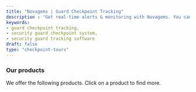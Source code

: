 ```yaml
---
title: "Novagems | Guard Checkpoint Tracking"
description : "Get real-time alerts & monitoring with Novagems. You can monitor patrols, collect and analyze information in real-time to improve your business efficiency."
keywords:
- guard checkpoint tracking, 
- security guard checkpoint system, 
- security guard tracking software 
draft: false
type: "checkpoint-tours"
---
```


### Our products

We offer the following products. Click on a product to find more. 